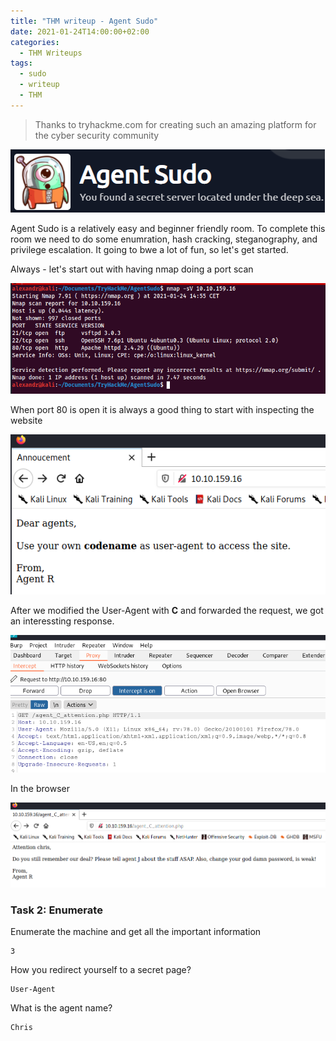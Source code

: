 ```yaml
---
title: "THM writeup - Agent Sudo"
date: 2021-01-24T14:00:00+02:00
categories:
  - THM Writeups
tags:
  - sudo
  - writeup
  - THM
---
```


>Thanks to tryhackme.com for creating such an amazing platform for the cyber security community

![](/assets/images/2021-01-24-14-54-28.png)

Agent Sudo is a relatively easy and beginner friendly room. To complete this room we need to do some enumration, hash cracking, steganography, and privilege escalation. It going to bwe a lot of fun, so let's get started.

Always - let's start out with having nmap doing a port scan

![](/assets/images/2021-01-24-15-16-20.png)


When port 80 is open it is always a good thing to start with inspecting the website

![](/assets/images/2021-01-24-15-38-06.png)

After we modified the User-Agent with **C** and forwarded the request, we got an interessting response.

![](/assets/images/2021-01-24-15-55-01.png)

In the browser

![](/assets/images/2021-01-24-16-04-05.png)

### Task 2: Enumerate

Enumerate the machine and get all the important information

```
3
```

How you redirect yourself to a secret page?

```
User-Agent
```

What is the agent name?

```
Chris
```

